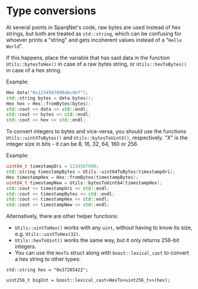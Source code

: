 # Type conversions

At several points in SparqNet's code, raw bytes are used instead of hex strings, but both are treated as `std::string`, which can be confusing for whoever prints a "string" and gets incoherent values instead of a "`Hello World`".

If this happens, place the variable that has said data in the function `Utils::bytesToHex()` in case of a raw bytes string, or `Utils::hexToBytes()` in case of a hex string.&#x20;

Example:

```cpp
Hex data("0x1234567890abcdef");
std::string bytes = data.bytes();
Hex hex = Hex::fromBytes(bytes);
std::cout << data << std::endl;
std::cout << bytes << std::endl;
std::cout << hex << std::endl;
```

To convert integers to bytes and vice-versa, you should use the functions `Utils::uintXToBytes()` and `Utils::bytesToUintX()`, respectively. "X" is the integer size in bits - it can be 8, 16, 32, 64, 160 or 256.

Example:

```cpp
uint64_t timestampOri = 1234567890;
std::string timestampBytes = Utils::uint64ToBytes(timestampOri);
Hex timestampHex = Hex::fromBytes(timestampBytes);
uint64_t timestampNew = Utils::bytesToUint64(timestampHex);
std::cout << timestampOri << std::endl;
std::cout << timestampBytes << std::endl;
std::cout << timestampHex << std::endl;
std::cout << timestampNew << std::endl;
```

Alternatively, there are other helper functions:

* `Utils::uintToHex()` works with any `uint`, without having to know its size, e.g. `Utils::uintToHex(32)`.
* `Utils::hexToUint()` works the same way, but it only returns 256-bit integers.
* You can use the `HexTo` struct along with `boost::lexical_cast` to convert a hex string to other types:

`std::string hex = "0x37285422";`

`uint256_t bigInt = boost::lexical_cast<HexTo<uint256_t>>(hex);`
